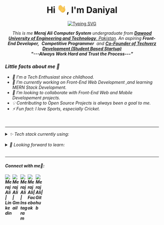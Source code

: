 <h1 align="center">Hi <img src="https://raw.githubusercontent.com/ABSphreak/ABSphreak/master/gifs/Hi.gif" width="30px">, I'm Daniyal</h1>
<p align="center">
<a href="https://git.io/typing-svg"><img src="https://readme-typing-svg.herokuapp.com?font=Fira+Code&pause=1000&center=true&random=false&width=435&lines=Aspiring+Learner;Computer+System+Undergraduate;Front-End+Developer;JS+%7C+React+JS+%7C+Firebase" alt="Typing SVG" /></a>
</p>

<p align="center">
  <em>
    This is me <b>Meraj Ali</b> <b>Computer System</b> undergraduate from <a href="https://duet.edu.pk/"> <b>Dawood University of Engineering and Technology</b>, Pakistan</a>.
    An aspiring <b>Front-End Developer,</b>&nbsp; <b>Competitive Programmer</b>&nbsp; and <a href="https://techverzsolutions.com/" target="_blank"><b> Co-Founder of Techverz Development (Student Based Startup) </b></a> 
  <br>
  <b><i>"---Always Work Hard and Trust the Process---"</i></b>
</p>

<h3>Little facts about me 🧑</h3>

- 🧞 I'm a Tech Enthusiast since childhood.
- 🔭 I’m currently working on Front-End Web Development ,and learning MERN Stack Development.
- 👯 I’m looking to collaborate with Front-End Web and Mobile Developement projects.
- 💡 Contributing to Open Source Projects is always been a goal to me.
- ⚡ Fun fact: I love Sports, especially Cricket.
<br>

---

<details>
<summary>
  ✨ Tech stack currently using:
</summary>
   <br>


<code><a href="https://www.javascript.com/" target="_blank"><img height="30" src="https://raw.githubusercontent.com/devicons/devicon/master/icons/javascript/javascript-plain.svg"></a></code>
<code><a href="https://reactjs.org/" target="_blank"><img height="30" src="https://www.vectorlogo.zone/logos/reactjs/reactjs-icon.svg"></a></code>
<code><a href="https://nextjs.org/" target="_blank"><img height="30" src="https://upload.wikimedia.org/wikipedia/commons/thumb/1/10/Cib-next-js_%28CoreUI_Icons_v1.0.0%29.svg/120px-Cib-next-js_%28CoreUI_Icons_v1.0.0%29.svg.png"></a></code>
<code><a href="https://www.w3schools.com/html/" target="_blank"><img height="30" src="https://www.vectorlogo.zone/logos/w3_html5/w3_html5-icon.svg"></a></code>
<code><a href="https://www.w3schools.com/css/" target="_blank"><img height="30" src="https://raw.githubusercontent.com/devicons/devicon/master/icons/css3/css3-original.svg"></a></code>
<code><a href="https://firebase.google.com/" target="_blank"><img height="30" src="https://www.vectorlogo.zone/logos/firebase/firebase-icon.svg"></a></code>
<code><a href="https://redux.js.org" target="_blank"> <img src="https://raw.githubusercontent.com/devicons/devicon/master/icons/redux/redux-original.svg" alt="redux" height="30"></a></code>
<!-- <code><a href="https://sass-lang.com" target="_blank"> <img src="https://raw.githubusercontent.com/devicons/devicon/master/icons/sass/sass-original.svg" alt="sass"  height="30"></a></code> -->
 <code> <a href="https://tailwindcss.com/" target="_blank"> <img src="https://www.vectorlogo.zone/logos/tailwindcss/tailwindcss-icon.svg" alt="tailwind" height="30"/> </a> </code>
 <code> <a href="https://getbootstrap.com/" target="_blank"> <img src="https://www.vectorlogo.zone/logos/getbootstrap/getbootstrap-icon.svg" alt="bootstrap" height="30"/> </a> </code>
<code><a href="https://nodejs.org/en/" target="_blank"><img height="30" src="https://www.vectorlogo.zone/logos/nodejs/nodejs-icon.svg"></a></code>
<code><a href="https://firebase.google.com/" target="_blank"><img height="30" src="https://www.vectorlogo.zone/logos/firebase/firebase-icon.svg"></a></code>
<code><a href="https://git-scm.com/" target="_blank"><img height="30" src="https://www.vectorlogo.zone/logos/git-scm/git-scm-icon.svg"></a></code>
<code><a href="https://www.json.org/" target="_blank"><img height="30" src="https://www.vectorlogo.zone/logos/json/json-icon.svg"></a></code>

  
</details>
<br>

<details>
<summary>
  🌱 Looking forward to learn:
</summary>
   <br>
<code><a href="https://nodejs.org/en" target="_blank"><img height="30" src="https://www.vectorlogo.zone/logos/nodejs/nodejs-icon.svg"></a></code>
<code><a href="https://www.mongodb.com/" target="_blank"><img height="30" src="https://www.vectorlogo.zone/logos/mongodb/mongodb-icon.svg"></a></code>
<!-- <code><a href="https://www.mongodb.com/" target="_blank"><img height="30" src="https://www.vectorlogo.zone/logos/mongodb/mongodb-icon.svg"></a></code> -->
<code><a href="#" ><img height="30" src="https://www.vectorlogo.zone/logos/mysql/mysql-icon.svg"></a></code>
<code><a href="#"><img height="30" src="https://www.vectorlogo.zone/logos/php/php-icon.svg"></a></code>

</details>
<br>

---

<!-- <details open="">
<summary>
 📔 GitHub Stats:
</summary>
<br>
<p align="center">
  <a href="https://github.com/Ratheshan03">
    <img align="center"  height="175px" src="https://github-readme-stats.vercel.app/api?username=Ratheshan03&show_icons=true&hide_border=true&title_color=94b4a4&amp&icon_color=FFFFFF&amp&text_color=FFFFFF&amp&bg_color=000000&count_private=true&include_all_commits=true"/>
  </a>
  <a href="https://github.com/Ratheshan03">
    <img align="center" height="175px"  src="https://github-readme-stats.vercel.app/api/top-langs/?username=Ratheshan03&text_color=FFFFFF&bg_color=000000&title_color=94b4a4&langs_count=15&layout=compact&hide_border=true" />
  </a>
</p>
  <p align="center"><img align="center" src="https://github-readme-streak-stats.herokuapp.com/?user=Ratheshan03&text_color=FFFFFF&bg_color=000000&title_color=94b4a4&langs_count=15&layout=compact&hide_border=true" alt="Ratheshan03" /></p>
</details> -->

<!-- --- -->

<h4> Connect with me🤝: <h4>
  </hr>
  <a href="https://www.linkedin.com/in/meraj-ali-888387253/">
   <img align="left" alt=" Meraj Ali | Linkedin" width="24px" src="https://www.vectorlogo.zone/logos/linkedin/linkedin-icon.svg" />
  </a>
  <a href="mailto:merajali45425@gmail.com">
    <img align="left" alt="Meraj Ali | Gmail" width="26px" src="https://www.vectorlogo.zone/logos/gmail/gmail-icon.svg" />
  </a>
  <!-- <a href="https://twitter.com/Ratheshan_03">
    <img align="left" alt="Meraj Ali| Twitter" width="26px" src="https://www.vectorlogo.zone/logos/twitter/twitter-official.svg" />
  </a> -->
  <a href="https://www.instagram.com/merajalyyy/">
    <img align="left" alt="Meraj Ali | Instagram" width="24px" src="https://www.vectorlogo.zone/logos/instagram/instagram-icon.svg" />
  </a>
   <a href="https://www.facebook.com/profile.php?id=100008624371305">
    <img align="left" alt="Meraj Ali| Facebook" width="26px" src="https://www.vectorlogo.zone/logos/facebook/facebook-tile.svg" />
  </a>
   <a href="https://github.com/MerajAli1">
    <img align="left" alt="Meraj Ali| Github" width="26px" src="https://www.vectorlogo.zone/logos/github/github-tile.svg" />
  </a>
  <br>
  
